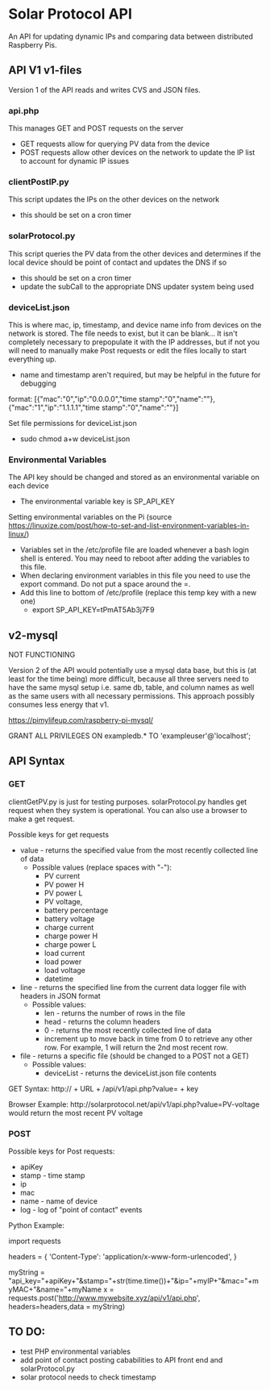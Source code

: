 # Solar Protocol API

An API for updating dynamic IPs and comparing data between distributed Raspberry Pis.

## API V1 v1-files
Version 1 of the API reads and writes CVS and JSON files.

### api.php
This manages GET and POST requests on the server

* GET requests allow for querying PV data from the device
* POST requests allow other devices on the network to update the IP list to account for dynamic IP issues

### clientPostIP.py

This script updates the IPs on the other devices on the network

* this should be set on a cron timer

### solarProtocol.py
This script queries the PV data from the other devices and determines if the local device should be point of contact and updates the DNS if so

* this should be set on a cron timer
* update the subCall to the appropriate DNS updater system being used

### deviceList.json
This is where mac, ip, timestamp, and device name info from devices on the network is stored. The file needs to exist, but it can be blank... It isn't completely necessary to prepopulate it with the IP addresses, but if not you will need to manually make Post requests or edit the files locally to start everything up.
* name and timestamp aren't required, but may be helpful in the future for debugging

format:
[{"mac":"0","ip":"0.0.0.0","time stamp":"0","name":""},
{"mac":"1","ip":"1.1.1.1","time stamp":"0","name":""}]

Set file permissions for deviceList.json
* sudo chmod a+w deviceList.json

### Environmental Variables
The API key should be changed and stored as an environmental variable on each device
* The environmental variable key is SP_API_KEY

Setting environmental variables on the Pi (source https://linuxize.com/post/how-to-set-and-list-environment-variables-in-linux/)
* Variables set in the /etc/profile file are loaded whenever a bash login shell is entered. You may need to reboot after adding the variables to this file.
* When declaring environment variables in this file you need to use the export command. Do not put a space around the =.
* Add this line to bottom of /etc/profile (replace this temp key with a new one)
	* export SP_API_KEY=tPmAT5Ab3j7F9

## v2-mysql
NOT FUNCTIONING
 
Version 2 of the API would potentially use a mysql data base, but this is (at least for the time being) more difficult, because all three servers need to have the same mysql setup i.e. same db, table, and column names as well as the same users with all necessary permissions. This approach possibly consumes less energy that v1.

https://pimylifeup.com/raspberry-pi-mysql/

GRANT ALL PRIVILEGES ON exampledb.* TO 'exampleuser'@'localhost';

## API Syntax

### GET
clientGetPV.py is just for testing purposes. solarProtocol.py handles get request when they system is operational. You can also use a browser to make a get request.

Possible keys for get requests

* value - returns the specified value from the most recently collected line of data
	* Possible values (replace spaces with "-"):
		* PV current
		* PV power H
		* PV power L
		* PV voltage,
		* battery percentage
		* battery voltage
		* charge current
		* charge power H
		* charge power L
		* load current
		* load power
		* load voltage
		* datetime
* line - returns the specified line from the current data logger file with headers in JSON format
	* Possible values:
		* len - returns the number of rows in the file
		* head - returns the column headers
		* 0 - returns the most recently collected line of data
		* increment up to move back in time from 0 to retrieve any other row. For example, 1 will return the 2nd most recent row.
* file - returns a specific file (should be changed to a POST not a GET)
	* Possible values:
		* deviceList - returns the deviceList.json file contents



<p>
GET Syntax: http:// + URL + /api/v1/api.php?value= + key
</p>
<p>
Browser Example: http://solarprotocol.net/api/v1/api.php?value=PV-voltage would return the most recent PV voltage
</p>

### POST

Possible keys for Post requests:
* apiKey
* stamp - time stamp
* ip
* mac
* name - name of device
* log - log of "point of contact" events

Python Example: 

import requests


headers = {
    'Content-Type': 'application/x-www-form-urlencoded',
}

myString = "api_key="+apiKey+"&stamp="+str(time.time())+"&ip="+myIP+"&mac="+myMAC+"&name="+myName
x = requests.post('http://www.mywebsite.xyz/api/v1/api.php', headers=headers,data = myString)

## TO DO:
* test PHP environmental variables
* add point of contact posting cababilities to API front end and solarProtocol.py 
* solar protocol needs to check timestamp
